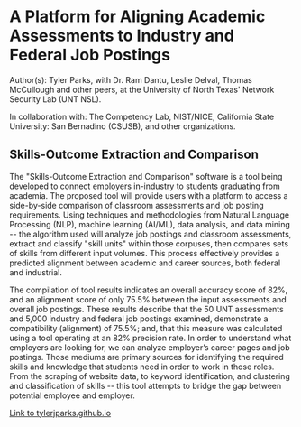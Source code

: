 # A Platform for Aligning Academic Assessments to Industry and Federal Job Postings
Author(s): Tyler Parks, with Dr. Ram Dantu, Leslie Delval, Thomas McCullough and other peers, at the University of North Texas' Network Security Lab (UNT NSL). 

In collaboration with: The Competency Lab, NIST/NICE, California State University: San Bernadino (CSUSB), and other organizations.

## Skills-Outcome Extraction and Comparison
The "Skills-Outcome Extraction and Comparison" software is a tool being developed to connect employers in-industry to students graduating from academia. The proposed tool will provide users with a platform to access a side-by-side comparison of classroom assessments and job posting requirements. Using techniques and methodologies from Natural Language Processing (NLP), machine learning (AI/ML), data analysis, and data mining -- the algorithm used will analyze job postings and classroom assessments, extract and classify "skill units" within those corpuses, then compares sets of skills from different input volumes. This process effectively provides a predicted alignment between academic and career sources, both federal and industrial. 

The compilation of tool results indicates an overall accuracy score of 82%, and an alignment score of only 75.5% between the input assessments and overall job postings. These results describe that the 50 UNT assessments and 5,000 industry and federal job postings examined, demonstrate a compatibility (alignment) of 75.5%; and, that this measure was calculated using a tool operating at an 82% precision rate. In order to understand what employers are looking for, we can analyze employer’s career pages and job postings. Those mediums are primary sources for identifying the required skills and knowledge that students need in order to work in those roles. From the scraping of website data, to keyword identification, and clustering and classification of skills -- this tool attempts to bridge the gap between potential employee and employer.

[Link to tylerjparks.github.io](https://tylerjparks.github.io/)
